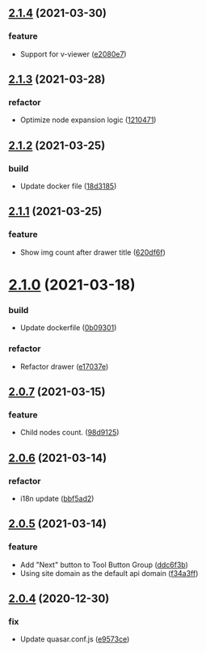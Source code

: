 ## [2.1.4](https://github.com/IITII/pic_online/compare/v2.1.3...v2.1.4) (2021-03-30)

### feature

* Support for v-viewer ([e2080e7](https://github.com/IITII/pic_online/commit/e2080e76840007130285ee007ab292ec313ad8bd))

## [2.1.3](https://github.com/IITII/pic_online/compare/v2.1.2...v2.1.3) (2021-03-28)

### refactor

* Optimize node expansion
  logic ([1210471](https://github.com/IITII/pic_online/commit/12104719db75490bb5d613e62407bfb0af5f95f5))

## [2.1.2](https://github.com/IITII/pic_online/compare/v2.1.1...v2.1.2) (2021-03-25)

### build

* Update docker file ([18d3185](https://github.com/IITII/pic_online/commit/18d31853365e90a0b8abc272893fa50f163d1a7a))

## [2.1.1](https://github.com/IITII/pic_online/compare/v2.1.0...v2.1.1) (2021-03-25)

### feature

* Show img count after drawer
  title ([620df6f](https://github.com/IITII/pic_online/commit/620df6faf7ceb978242f8e0d8610b939fb4e5c53))

# [2.1.0](https://github.com/IITII/pic_online/compare/v2.0.7...v2.1.0) (2021-03-18)

### build

* Update dockerfile ([0b09301](https://github.com/IITII/pic_online/commit/0b0930155cf5692e7495c2d581dfc77a3703672e))

### refactor

* Refactor drawer ([e17037e](https://github.com/IITII/pic_online/commit/e17037e19fff741a0f4ec28519fab2e7206f1707))

## [2.0.7](https://github.com/IITII/pic_online/compare/v2.0.6...v2.0.7) (2021-03-15)

### feature

* Child nodes count. ([98d9125](https://github.com/IITII/pic_online/commit/98d912529756941ef4a81b043a5056fe7ee55f16))

## [2.0.6](https://github.com/IITII/pic_online/compare/v2.0.5...v2.0.6) (2021-03-14)

### refactor

* i18n update ([bbf5ad2](https://github.com/IITII/pic_online/commit/bbf5ad2d4e8c0d9a58e322efea1cdcc692a563ab))

## [2.0.5](https://github.com/IITII/pic_online/compare/v2.0.4...v2.0.5) (2021-03-14)

### feature

* Add "Next" button to Tool Button
  Group ([ddc6f3b](https://github.com/IITII/pic_online/commit/ddc6f3bccf953d2cfc3342ca490cc0529f93553c))
* Using site domain as the default api
  domain ([f34a3ff](https://github.com/IITII/pic_online/commit/f34a3ffae12ceaf4fa98be2147e464fe6a4eb40a))

## [2.0.4](https://github.com/IITII/pic_online/compare/e9573ce16331e4960410a334e9f6cc329d95b417...v2.0.4) (2020-12-30)

### fix

* Update quasar.conf.js ([e9573ce](https://github.com/IITII/pic_online/commit/e9573ce16331e4960410a334e9f6cc329d95b417))



